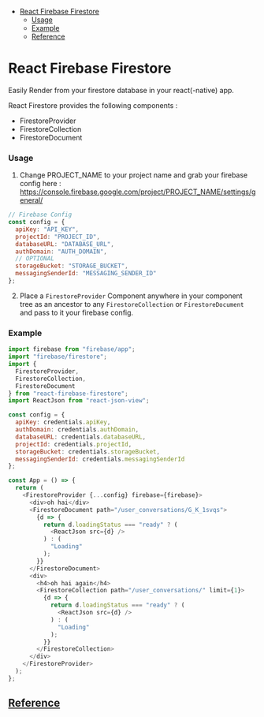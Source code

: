 - [React Firebase Firestore](#react-firebase-firestore)
    - [Usage](#usage)
    - [Example](#example)
  - [Reference](#reference)

# React Firebase Firestore

Easily Render from your firestore database in your react(-native) app.

React Firestore provides the following components :

- FirestoreProvider
- FirestoreCollection
- FirestoreDocument

### Usage

1. Change PROJECT_NAME to your project name and grab your firebase config here :
   https://console.firebase.google.com/project/PROJECT_NAME/settings/general/

```javascript
// Firebase Config
const config = {
  apiKey: "API_KEY",
  projectId: "PROJECT_ID",
  databaseURL: "DATABASE_URL",
  authDomain: "AUTH_DOMAIN",
  // OPTIONAL
  storageBucket: "STORAGE_BUCKET",
  messagingSenderId: "MESSAGING_SENDER_ID"
};
```

2. Place a `FirestoreProvider` Component anywhere in your component tree as an ancestor to any `FirestoreCollection` or `FirestoreDocument` and pass to it your firebase config.

### Example

```javascript
import firebase from "firebase/app";
import "firebase/firestore";
import {
  FirestoreProvider,
  FirestoreCollection,
  FirestoreDocument
} from "react-firebase-firestore";
import ReactJson from "react-json-view";

const config = {
  apiKey: credentials.apiKey,
  authDomain: credentials.authDomain,
  databaseURL: credentials.databaseURL,
  projectId: credentials.projectId,
  storageBucket: credentials.storageBucket,
  messagingSenderId: credentials.messagingSenderId
};

const App = () => {
  return (
    <FirestoreProvider {...config} firebase={firebase}>
      <div>oh hai</div>
      <FirestoreDocument path="/user_conversations/G_K_1svqs">
        {d => {
          return d.loadingStatus === "ready" ? (
            <ReactJson src={d} />
          ) : (
            "Loading"
          );
        }}
      </FirestoreDocument>
      <div>
        <h4>oh hai again</h4>
        <FirestoreCollection path="/user_conversations/" limit={1}>
          {d => {
            return d.loadingStatus === "ready" ? (
              <ReactJson src={d} />
            ) : (
              "Loading"
            );
          }}
        </FirestoreCollection>
      </div>
    </FirestoreProvider>
  );
};
```

## [Reference](https://firebase.google.com/docs/firestore/)
